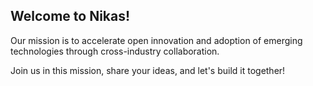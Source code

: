## Welcome to Nikas!

Our mission is to accelerate open innovation and adoption of emerging technologies through cross-industry collaboration.

Join us in this mission, share your ideas, and let's build it together!
